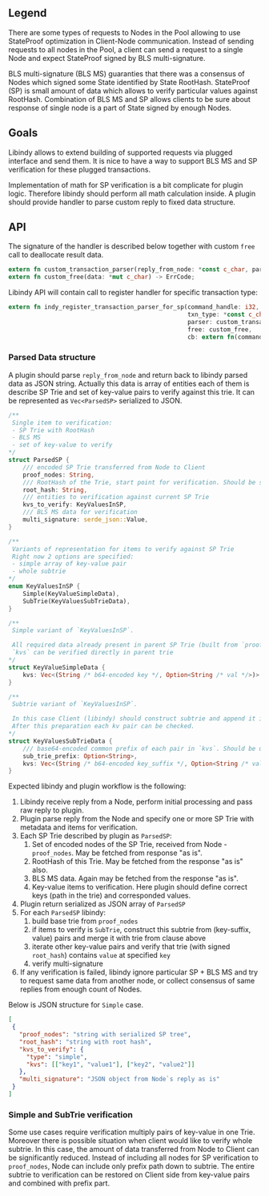 ## Legend
There are some types of requests to Nodes in the Pool allowing to use StateProof optimization in Client-Node communication.
Instead of sending requests to all nodes in the Pool, a client can send a request to a single Node and expect StateProof signed by BLS multi-signature.

BLS multi-signature (BLS MS) guaranties that there was a consensus of Nodes which signed some State identified by State RootHash.
StateProof (SP) is small amount of data which allows to verify particular values against RootHash.
Combination of BLS MS and SP allows clients to be sure about response of single node is a part of State signed by enough Nodes. 

## Goals
Libindy allows to extend building of supported requests via plugged interface and send them.
It is nice to have a way to support BLS MS and SP verification for these plugged transactions.

Implementation of math for SP verification is a bit complicate for plugin logic.
Therefore libindy should perform all math calculation inside.
A plugin should provide handler to parse custom reply to fixed data structure.

## API
The signature of the handler is described below together with custom `free` call to deallocate result data.

```rust
extern fn custom_transaction_parser(reply_from_node: *const c_char, parsed_sp: *mut *const c_char) -> ErrCode;
extern fn custom_free(data: *mut c_char) -> ErrCode;
``` 

Libindy API will contain call to register handler for specific transaction type:
```rust
extern fn indy_register_transaction_parser_for_sp(command_handle: i32,
                                                  txn_type: *const c_char,
                                                  parser: custom_transaction_parser,
                                                  free: custom_free,
                                                  cb: extern fn(command_handle_: i32, err: ErrCode)) -> ErrCode;
```

### Parsed Data structure

A plugin should parse `reply_from_node` and return back to libindy parsed data as JSON string.
Actually this data is array of entities each of them is describe SP Trie and set of key-value pairs to verify against this trie.
It can be represented as `Vec<ParsedSP>` serialized to JSON.


```rust
/**
 Single item to verification:
 - SP Trie with RootHash
 - BLS MS
 - set of key-value to verify
*/
struct ParsedSP {
    /// encoded SP Trie transferred from Node to Client
    proof_nodes: String,
    /// RootHash of the Trie, start point for verification. Should be same with appropriate filed in BLS MS data
    root_hash: String,
    /// entities to verification against current SP Trie
    kvs_to_verify: KeyValuesInSP,
    /// BLS MS data for verification
    multi_signature: serde_json::Value,
}

/**
 Variants of representation for items to verify against SP Trie
 Right now 2 options are specified:
 - simple array of key-value pair
 - whole subtrie
*/
enum KeyValuesInSP {
    Simple(KeyValueSimpleData),
    SubTrie(KeyValuesSubTrieData),
}

/**
 Simple variant of `KeyValuesInSP`.

 All required data already present in parent SP Trie (built from `proof_nodes`).
 `kvs` can be verified directly in parent trie
*/
struct KeyValueSimpleData {
    kvs: Vec<(String /* b64-encoded key */, Option<String /* val */>)>
}

/**
 Subtrie variant of `KeyValuesInSP`.

 In this case Client (libindy) should construct subtrie and append it into trie based on `proof_nodes`.
 After this preparation each kv pair can be checked.
*/
struct KeyValuesSubTrieData {
    /// base64-encoded common prefix of each pair in `kvs`. Should be used to correct merging initial trie and subtrie
    sub_trie_prefix: Option<String>,
    kvs: Vec<(String /* b64-encoded key_suffix */, Option<String /* val */>)>,
}
```

Expected libindy and plugin workflow is the following:
1. Libindy receive reply from a Node, perform initial processing and pass raw reply to plugin.
1. Plugin parse reply from the Node and specify one or more SP Trie with metadata and items for verification.
1. Each SP Trie described by plugin as `ParsedSP`:
    1. Set of encoded nodes of the SP Trie, received from Node - `proof_nodes`. May be fetched from response "as is".
    1. RootHash of this Trie. May be fetched from the response "as is" also.
    1. BLS MS data. Again may be fetched from the response "as is".
    1. Key-value items to verification. Here plugin should define correct keys (path in the trie) and corresponded values.
1. Plugin return serialized as JSON array of `ParsedSP`
1. For each `ParsedSP` libindy:
    1. build base trie from `proof_nodes`
    1. if items to verify is `SubTrie`, construct this subtrie from (key-suffix, value) pairs and merge it with trie from clause above
    1. iterate other key-value pairs and verify that trie (with signed `root_hash`) contains `value` at specified `key`
    1. verify multi-signature
1. If any verification is failed, libindy ignore particular SP + BLS MS and try to request same data from another node,
or collect consensus of same replies from enough count of Nodes.


Below is JSON structure for `Simple` case.
```json
[
 {
   "proof_nodes": "string with serialized SP tree",
   "root_hash": "string with root hash",
   "kvs_to_verify": {
     "type": "simple",
     "kvs": [["key1", "value1"], ["key2", "value2"]]
   },
   "multi_signature": "JSON object from Node`s reply as is"
 }
]
```

### Simple and SubTrie verification

Some use cases require verification multiply pairs of key-value in one Trie.
Moreover there is possible situation when client would like to verify whole subtrie.
In this case, the amount of data transferred from Node to Client can be significantly reduced.
Instead of including all nodes for SP verification to `proof_nodes`, Node can include only prefix path down to subtrie.
The entire subtrie to verification can be restored on Client side from key-value pairs and combined with prefix part.